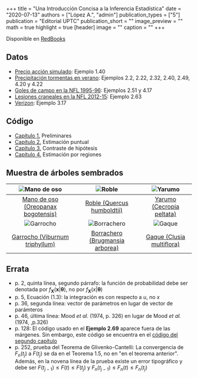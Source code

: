 +++
title = "Una Introducción Concisa a la Inferencia Estadística"
date = "2020-07-13"
authors = ["López A.", "admin"]
publication_types = ["5"]
publication = "Editorial UPTC"
publication_short = ""
image_preview = ""
math = true
highlight = true
[header]
image = ""
caption = ""
+++

Disponible en [RedBooks](https://www.redbooks.com.co/libreria/matematicas-y-ciencias-naturales/826-una-introduccion-concisa-a-la-inferencia-estadistica.html)

## Datos

* [Precio acción simulado](https://alexrojas.netlify.com/Data/Inf/PrecioAccionSimulado.csv): Ejemplo 1.40
* [Precipitación tormentas en verano](https://alexrojas.netlify.com/Data/Inf/LluviaIllinois.csv): Ejemplos 2.2, 2.22, 2.32, 2.40, 2.49, 4.20 y 4.22
* [Goles de campo en la NFL 1995-96](https://alexrojas.netlify.com/Data/Inf/nflK.csv): Ejemplos 2.51 y 4.17
* [Lesiones craneales en la NFL 2012-15](https://alexrojas.netlify.com/Data/Inf/NFL.csv): Ejemplo 2.63
* [Verizon](https://alexrojas.netlify.com/Data/Inf/Verizon.csv): Ejemplo 3.17

## Código

* [Capítulo 1.](https://alexrojas.netlify.com/code/Inf/Infcap1.R) Preliminares
* [Capítulo 2.](https://alexrojas.netlify.com/code/Inf/Infcap2.R) Estimación puntual
* [Capítulo 3.](https://alexrojas.netlify.com/code/Inf/Infcap3.R) Contraste de hipótesis
* [Capítulo 4.](https://alexrojas.netlify.com/code/Inf/Infcap4.R) Estimación por regiones

## Muestra de árboles sembrados

![Mano de oso](https://alexrojas.netlify.app/media/manodeoso.jpg)| ![Roble](https://alexrojas.netlify.app/media/roble.jpg) | ![Yarumo](https://alexrojas.netlify.app/media/yarumo.jpg)
:---:|:---:|:---:
[Mano de oso (Oreopanax bogotensis)](https://es.wikipedia.org/wiki/Oreopanax_bogotensis) | [Roble (Quercus humboldtii)](https://es.wikipedia.org/wiki/Quercus_humboldtii)| [Yarumo (Cecropia peltata)](https://es.wikipedia.org/wiki/Cecropia_peltata) 
![Garrocho]()| ![Borrachero]() | ![Gaque]()
[Garrocho (Viburnum triphyllum)](https://es.wikipedia.org/wiki/Viburnum_triphyllum) | [Borrachero (Brugmansia arborea)](https://es.wikipedia.org/wiki/Brugmansia_arborea)| [Gaque (Clusia multiflora)](https://es.wikipedia.org/wiki/Clusia_multiflora) 


## Errata

* p. 2, quinta línea, segundo párrafo: la función de probabilidad debe ser denotada por $f_{\mathbf{X}}(\mathbf{x}|\pmb{{\theta}})$, no por $f_{\mathbf{X}}(x|\pmb{{\theta}})$
* p. 5, Ecuación (1.3): la integración es con respecto a $u$, no $x$
* p. 36, segunda línea: vector de parámetros en lugar de vector de parámteros
* p. 46, última línea: Mood *et al.* (1974, p. 326) en lugar de Mood *et al.* (1974, ,p.326)
* p. 128: El código usado en el **Ejemplo 2.69** aparece fuera de las márgenes. Sin embargo, este código se encuentra en el [código del segundo capítulo](https://alexrojas.netlify.com/code/Inf/Infcap2.R)
* p. 252, prueba del Teorema de Glivenko-Cantelli: La convergencia de $F_n(t_j)$ a $F(t_j)$ se da en el Teorema 1.5, no en "en el teorema anterior". Además, en la novena línea de la prueba existe un error tipográfico y debe ser $F(t_{j-1}) \leq F(t) \leq F(t_{j})$ y $F_{n}(t_{j-1}) \leq F_{n}(t) \leq F_{n}(t_{j})$

